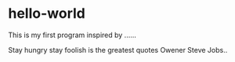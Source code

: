 # hello-world
This is my first program inspired by ......


Stay hungry stay foolish is the greatest quotes Owener Steve Jobs..
